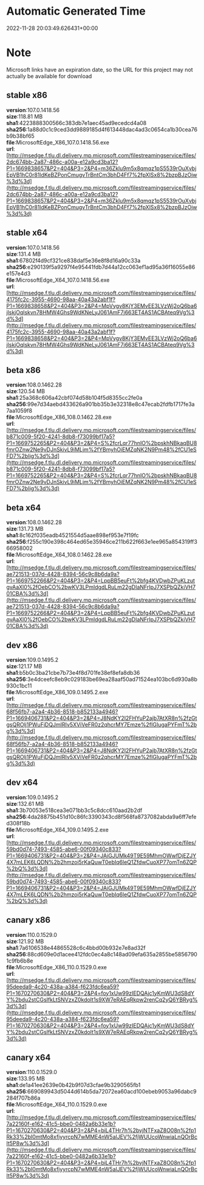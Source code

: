 # Automatic Generated Time
2022-11-28 20:03:49.626431+00:00

# Note
Microsoft links have an expiration date, so the URL for this project may not actually be available for download

## stable x86
**version**:107.0.1418.56  
**size**:118.81 MB  
**sha1**:4223888300566c383db7e1aec45ad9ecedcd4a08  
**sha256**:1a88d0c1c9ced3dd9889185d4f613448dac4ad3c0654ca1b30cea76b9b38bf65  
**file**:MicrosoftEdge_X86_107.0.1418.56.exe  
**url**:[http://msedge.f.tlu.dl.delivery.mp.microsoft.com/filestreamingservice/files/2dc674bb-2a87-486c-a00a-e12a9cd3ba12?P1=1669838657&P2=404&P3=2&P4=m36Zklu9m5x8qmqz1pS5539rOuXvbjEpVB1hC0r81ldKeBZPonCmugvTrBntCm3bhD4Ff7%2fpXlSx8%2bzpBJzOjw%3d%3d](http://msedge.f.tlu.dl.delivery.mp.microsoft.com/filestreamingservice/files/2dc674bb-2a87-486c-a00a-e12a9cd3ba12?P1=1669838657&P2=404&P3=2&P4=m36Zklu9m5x8qmqz1pS5539rOuXvbjEpVB1hC0r81ldKeBZPonCmugvTrBntCm3bhD4Ff7%2fpXlSx8%2bzpBJzOjw%3d%3d)  

## stable x64
**version**:107.0.1418.56  
**size**:131.4 MB  
**sha1**:67802f4d9cf321ce838daf5e36e8f8d16a90c33a  
**sha256**:e290139f5a9297f4e95441fdb7d44a12cc063ef1ad95a36f16055e86e157e4d3  
**file**:MicrosoftEdge_X64_107.0.1418.56.exe  
**url**:[http://msedge.f.tlu.dl.delivery.mp.microsoft.com/filestreamingservice/files/4175fc2c-3955-4690-98aa-40a43a2abf1f?P1=1669838658&P2=404&P3=2&P4=MpVygv8KjY3EMvEE3LVzWj2oQ6ba6jlskjOqlskvn78HMW4Ghs9WdKNeLyJ061AmF7j663ET4AS1ACBAteq9Vg%3d%3d](http://msedge.f.tlu.dl.delivery.mp.microsoft.com/filestreamingservice/files/4175fc2c-3955-4690-98aa-40a43a2abf1f?P1=1669838658&P2=404&P3=2&P4=MpVygv8KjY3EMvEE3LVzWj2oQ6ba6jlskjOqlskvn78HMW4Ghs9WdKNeLyJ061AmF7j663ET4AS1ACBAteq9Vg%3d%3d)  

## beta x86
**version**:108.0.1462.28  
**size**:120.54 MB  
**sha1**:25a368c606a42cbf074d58b104f5d8355cc2fe0a  
**sha256**:99e7d34aebd433626a901bb35b3e32318e8c47ecab2fdfb1717fe3a7aa1059f8  
**file**:MicrosoftEdge_X86_108.0.1462.28.exe  
**url**:[http://msedge.f.tlu.dl.delivery.mp.microsoft.com/filestreamingservice/files/b871c009-5f20-4241-8db8-f73099bf17a5?P1=1669752265&P2=404&P3=2&P4=S%2fcrLqr77hnIO%2bpskhNBkaqBU8fmrOZnw2Ne9vDJnSkivL9iMLjm%2fYBmyhOiEMZqNK2N9Pm48%2fCU1eSFD7%2bIig%3d%3d](http://msedge.f.tlu.dl.delivery.mp.microsoft.com/filestreamingservice/files/b871c009-5f20-4241-8db8-f73099bf17a5?P1=1669752265&P2=404&P3=2&P4=S%2fcrLqr77hnIO%2bpskhNBkaqBU8fmrOZnw2Ne9vDJnSkivL9iMLjm%2fYBmyhOiEMZqNK2N9Pm48%2fCU1eSFD7%2bIig%3d%3d)  

## beta x64
**version**:108.0.1462.28  
**size**:131.73 MB  
**sha1**:8c162f035eadb4521554d5aae898ef953e7f19fc  
**sha256**:f255c190e398c464ed65e35946ce211b622f663e1ee965a854319ff366958002  
**file**:MicrosoftEdge_X64_108.0.1462.28.exe  
**url**:[http://msedge.f.tlu.dl.delivery.mp.microsoft.com/filestreamingservice/files/ae721513-037d-4428-8394-56c9c8b6da9a?P1=1669752266&P2=404&P3=2&P4=LppBB5euFt%2bfg4KVDwbZPuKLzutgvAaXl0%2fOebCO%2bwKV3LPmIdgdLRuLm22gDIaNFrIpJ7XSPbQZkiVH701CBA%3d%3d](http://msedge.f.tlu.dl.delivery.mp.microsoft.com/filestreamingservice/files/ae721513-037d-4428-8394-56c9c8b6da9a?P1=1669752266&P2=404&P3=2&P4=LppBB5euFt%2bfg4KVDwbZPuKLzutgvAaXl0%2fOebCO%2bwKV3LPmIdgdLRuLm22gDIaNFrIpJ7XSPbQZkiVH701CBA%3d%3d)  

## dev x86
**version**:109.0.1495.2  
**size**:121.17 MB  
**sha1**:b5b0c3ba21cbe7b73e4f8d701fe38ef8efa8db36  
**sha256**:3e4dceefc8eb9c029183be69ea28aaf50ad71524ea103bc6d930a8b930c1bc11  
**file**:MicrosoftEdge_X86_109.0.1495.2.exe  
**url**:[http://msedge.f.tlu.dl.delivery.mp.microsoft.com/filestreamingservice/files/68f56fb7-a2a4-4b36-8518-b852133a4946?P1=1669406731&P2=404&P3=2&P4=J8NdKY2I2FHYuP2ajb7AtXR8n%2fzGtgsQROlj1PWuFjDQJmIRIv5XViVeFR0z2qhcrMY7Emze%2fIGIugaPYFmT%2bg%3d%3d](http://msedge.f.tlu.dl.delivery.mp.microsoft.com/filestreamingservice/files/68f56fb7-a2a4-4b36-8518-b852133a4946?P1=1669406731&P2=404&P3=2&P4=J8NdKY2I2FHYuP2ajb7AtXR8n%2fzGtgsQROlj1PWuFjDQJmIRIv5XViVeFR0z2qhcrMY7Emze%2fIGIugaPYFmT%2bg%3d%3d)  

## dev x64
**version**:109.0.1495.2  
**size**:132.61 MB  
**sha1**:3b70053e518cea3e071bb3c5c8dcc610aad2b2df  
**sha256**:4da28875b451d10c86fc3390343cd8f568fa8737082abda9a6ff7efed308f18b  
**file**:MicrosoftEdge_X64_109.0.1495.2.exe  
**url**:[http://msedge.f.tlu.dl.delivery.mp.microsoft.com/filestreamingservice/files/59bd0d74-7493-4585-abe6-00f09340c833?P1=1669406731&P2=404&P3=2&P4=JAiGJUMk49T9E59MhmOWwfDjEZJY4X7mLEK6LQDN%2b2hmzoi5rKaQuwT0ebIq6leQ1ZfdwCuoXP77omTn6ZQP%2bQ%3d%3d](http://msedge.f.tlu.dl.delivery.mp.microsoft.com/filestreamingservice/files/59bd0d74-7493-4585-abe6-00f09340c833?P1=1669406731&P2=404&P3=2&P4=JAiGJUMk49T9E59MhmOWwfDjEZJY4X7mLEK6LQDN%2b2hmzoi5rKaQuwT0ebIq6leQ1ZfdwCuoXP77omTn6ZQP%2bQ%3d%3d)  

## canary x86
**version**:110.0.1529.0  
**size**:121.92 MB  
**sha1**:7a6106538e44865528c6c4bbd00b932e7e8ad32f  
**sha256**:88cd609e0d1acee412fdc0ec4a8c148ad09efa635a2855be58567901c9fb6b8e  
**file**:MicrosoftEdge_X86_110.0.1529.0.exe  
**url**:[http://msedge.f.tlu.dl.delivery.mp.microsoft.com/filestreamingservice/files/95deeda9-4c20-438a-a384-f623fdc6ea59?P1=1670270630&P2=404&P3=2&P4=foy1xUw99zIEDQAjc1yKmWU3dS8dYY%2bdu2stCGsIfkLtSNVzxZ0kdoIt1s9XW7eRAEqRkpw2renCq2yQ6YBRyg%3d%3d](http://msedge.f.tlu.dl.delivery.mp.microsoft.com/filestreamingservice/files/95deeda9-4c20-438a-a384-f623fdc6ea59?P1=1670270630&P2=404&P3=2&P4=foy1xUw99zIEDQAjc1yKmWU3dS8dYY%2bdu2stCGsIfkLtSNVzxZ0kdoIt1s9XW7eRAEqRkpw2renCq2yQ6YBRyg%3d%3d)  

## canary x64
**version**:110.0.1529.0  
**size**:133.95 MB  
**sha1**:de1a41ee2639e0b42b9f07d3cfae9b3290565fb1  
**sha256**:669089943d5044d614b5da72072ea60acd100ebeb9053a96dabc9284f707b86a  
**file**:MicrosoftEdge_X64_110.0.1529.0.exe  
**url**:[http://msedge.f.tlu.dl.delivery.mp.microsoft.com/filestreamingservice/files/7a22160f-e162-41c5-bbe0-0482a6b33e1b?P1=1670270630&P2=404&P3=2&P4=biL4THr7h%2bvjNTFxaZ8O08n%2fp1Rk33%2bI0mtMo8xfjyyrcpN7wMME4nW5alJEV%2fjWUUcoWnwiaLnQOrBcIt5P8w%3d%3d](http://msedge.f.tlu.dl.delivery.mp.microsoft.com/filestreamingservice/files/7a22160f-e162-41c5-bbe0-0482a6b33e1b?P1=1670270630&P2=404&P3=2&P4=biL4THr7h%2bvjNTFxaZ8O08n%2fp1Rk33%2bI0mtMo8xfjyyrcpN7wMME4nW5alJEV%2fjWUUcoWnwiaLnQOrBcIt5P8w%3d%3d)  

